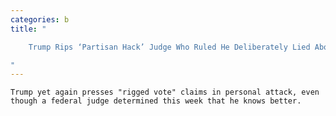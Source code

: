 ```yaml
---
categories: b
title: "

    Trump Rips ‘Partisan Hack’ Judge Who Ruled He Deliberately Lied About Vote Fraud In Suit

"
---
```



    Trump yet again presses "rigged vote" claims in personal attack, even though a federal judge determined this week that he knows better.

